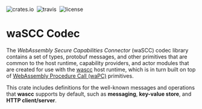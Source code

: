 ![crates.io](https://img.shields.io/crates/v/wascc-codec.svg)&nbsp;
![travis](https://travis-ci.org/wascc/wascc-codec.svg?branch=master)&nbsp;
![license](https://img.shields.io/crates/l/wascc-codec.svg)

# waSCC Codec

The _WebAssembly Secure Capabilities Connector_ (waSCC) codec library contains a set of types, protobuf messages, and other primitives that are common to the host runtime, capability providers, and actor modules that are created for use with the [wascc](https://wasc.dev) host runtime, which is in turn built on top of [WebAssembly Procedure Call (waPC)](https://github.com/wapc) primitives.

This crate includes definitions for the well-known messages and operations  that **wascc** supports by default, such as **messaging**, **key-value store**, and **HTTP client/server**.

